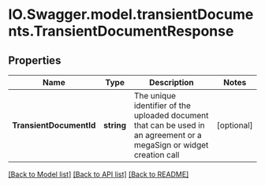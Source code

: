# IO.Swagger.model.transientDocuments.TransientDocumentResponse
## Properties

Name | Type | Description | Notes
------------ | ------------- | ------------- | -------------
**TransientDocumentId** | **string** | The unique identifier of the uploaded document that can be used in an agreement or a megaSign or widget creation call | [optional] 

[[Back to Model list]](../README.md#documentation-for-models) [[Back to API list]](../README.md#documentation-for-api-endpoints) [[Back to README]](../README.md)

